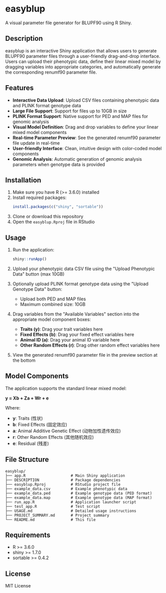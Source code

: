 # easyblup

A visual parameter file generator for BLUPF90 using R Shiny.

## Description

easyblup is an interactive Shiny application that allows users to generate BLUPF90 parameter files through a user-friendly drag-and-drop interface. Users can upload their phenotypic data, define their linear mixed model by dragging variables into appropriate categories, and automatically generate the corresponding renumf90 parameter file.

## Features

- **Interactive Data Upload**: Upload CSV files containing phenotypic data and PLINK format genotype data
- **Large File Support**: Support for files up to 10GB in size
- **PLINK Format Support**: Native support for PED and MAP files for genomic analysis
- **Visual Model Definition**: Drag and drop variables to define your linear mixed model components
- **Real-time Parameter Preview**: See the generated renumf90 parameter file update in real-time
- **User-friendly Interface**: Clean, intuitive design with color-coded model components
- **Genomic Analysis**: Automatic generation of genomic analysis parameters when genotype data is provided

## Installation

1. Make sure you have R (>= 3.6.0) installed
2. Install required packages:
   ```r
   install.packages(c("shiny", "sortable"))
   ```
3. Clone or download this repository
4. Open the `easyblup.Rproj` file in RStudio

## Usage

1. Run the application:
   ```r
   shiny::runApp()
   ```

2. Upload your phenotypic data CSV file using the "Upload Phenotypic Data" button (max 10GB)

3. Optionally upload PLINK format genotype data using the "Upload Genotype Data" button:
   - Upload both PED and MAP files
   - Maximum combined size: 10GB

4. Drag variables from the "Available Variables" section into the appropriate model component boxes:
   - **Traits (y)**: Drag your trait variables here
   - **Fixed Effects (b)**: Drag your fixed effect variables here  
   - **Animal ID (a)**: Drag your animal ID variable here
   - **Other Random Effects (r)**: Drag other random effect variables here

5. View the generated renumf90 parameter file in the preview section at the bottom

## Model Components

The application supports the standard linear mixed model:

**y = Xb + Za + Wr + e**

Where:
- **y**: Traits (性状)
- **b**: Fixed Effects (固定效应)  
- **a**: Animal Additive Genetic Effect (动物加性遗传效应)
- **r**: Other Random Effects (其他随机效应)
- **e**: Residual (残差)

## File Structure

```
easyblup/
├── app.R                    # Main Shiny application
├── DESCRIPTION              # Package dependencies
├── easyblup.Rproj           # RStudio project file
├── example_data.csv         # Example phenotypic data
├── example_data.ped         # Example genotype data (PED format)
├── example_data.map         # Example genotype data (MAP format)
├── run_app.R                # Application launcher script
├── test_app.R               # Test script
├── USAGE.md                 # Detailed usage instructions
├── PROJECT_SUMMARY.md       # Project summary
└── README.md                # This file
```

## Requirements

- R >= 3.6.0
- shiny >= 1.7.0
- sortable >= 0.4.2

## License

MIT License
